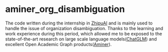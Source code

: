 # aminer_org_disambiguation
The code written during the internship in [ZhipuAI](https://www.zhipuai.cn/) and is mainly used to handle the issue of organization disambiguation.
Thanks to the learning and work experience during this period, which allowed me to be exposed to the state-of-the-art research on large scale language models([ChatGLM](http://open.bigmodel.cn/)) and excellent Open Academic Graph products([Aminer](https://www.aminer.cn/)).
